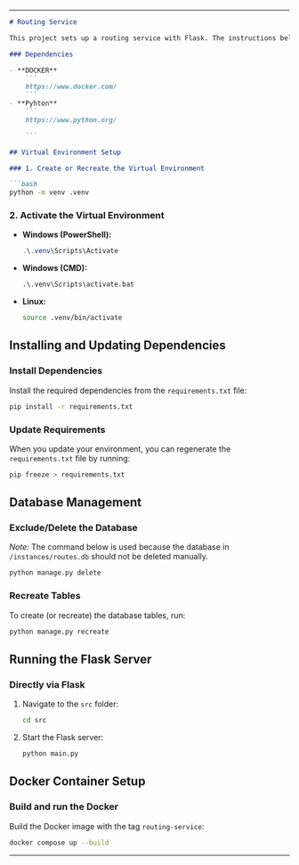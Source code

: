 
---

```markdown
# Routing Service

This project sets up a routing service with Flask. The instructions below cover how to create a virtual environment, manage dependencies, control the database, and run the application both directly and inside a Docker container.

### Dependencies

- **DOCKER**
    ```
    https://www.docker.com/
    ```
- **Pyhton**
    ```
    https://www.python.org/

    ```

## Virtual Environment Setup

### 1. Create or Recreate the Virtual Environment

```bash
python -m venv .venv
```

### 2. Activate the Virtual Environment

- **Windows (PowerShell):**
  ```powershell
  .\.venv\Scripts\Activate
  ```

- **Windows (CMD):**
  ```cmd
  .\.venv\Scripts\activate.bat
  ```

- **Linux:**
  ```bash
  source .venv/bin/activate
  ```

## Installing and Updating Dependencies

### Install Dependencies
Install the required dependencies from the `requirements.txt` file:

```bash
pip install -r requirements.txt
```

### Update Requirements
When you update your environment, you can regenerate the `requirements.txt` file by running:

```bash
pip freeze > requirements.txt
```

## Database Management

### Exclude/Delete the Database
*Note:* The command below is used because the database in `/instances/routes.db` should not be deleted manually.
  
```bash
python manage.py delete
```

### Recreate Tables
To create (or recreate) the database tables, run:

```bash
python manage.py recreate
```

## Running the Flask Server

### Directly via Flask
1. Navigate to the `src` folder:
   ```bash
   cd src
   ```
2. Start the Flask server:
   ```bash
   python main.py
   ```

## Docker Container Setup

### Build and run the Docker
Build the Docker image with the tag `routing-service`:

```bash
docker compose up --build
```

---